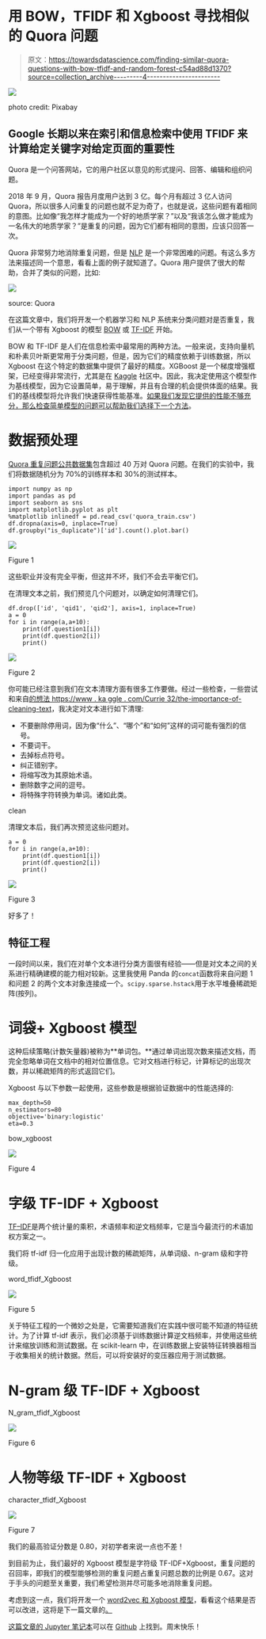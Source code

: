 # 用 BOW，TFIDF 和 Xgboost 寻找相似的 Quora 问题

> 原文：<https://towardsdatascience.com/finding-similar-quora-questions-with-bow-tfidf-and-random-forest-c54ad88d1370?source=collection_archive---------4----------------------->

![](img/aea6aefa3822492d2085990e9a2a2f24.png)

photo credit: Pixabay

## Google 长期以来在索引和信息检索中使用 TFIDF 来计算给定关键字对给定页面的重要性

Quora 是一个问答网站，它的用户社区以意见的形式提问、回答、编辑和组织问题。

2018 年 9 月，Quora 报告月度用户达到 3 亿。每个月有超过 3 亿人访问 Quora，所以很多人问重复的问题也就不足为奇了，也就是说，这些问题有着相同的意图。比如像“我怎样才能成为一个好的地质学家？”以及“我该怎么做才能成为一名伟大的地质学家？”是重复的问题，因为它们都有相同的意图，应该只回答一次。

Quora 非常努力地消除重复问题，但是 [NLP](https://en.wikipedia.org/wiki/Natural_language_processing) 是一个非常困难的问题。有这么多方法来描述同一个意思，看看上面的例子就知道了。Quora 用户提供了很大的帮助，合并了类似的问题，比如:

![](img/d3b257cfcf25fe781db67d6ce708bda4.png)

source: Quora

在这篇文章中，我们将开发一个机器学习和 NLP 系统来分类问题对是否重复，我们从一个带有 Xgboost 的模型 [BOW](https://en.wikipedia.org/wiki/Bag-of-words_model) 或 [TF-IDF](https://en.wikipedia.org/wiki/Tf%E2%80%93idf) 开始。

BOW 和 TF-IDF 是人们在信息检索中最常用的两种方法。一般来说，支持向量机和朴素贝叶斯更常用于分类问题，但是，因为它们的精度依赖于训练数据，所以 Xgboost 在这个特定的数据集中提供了最好的精度。XGBoost 是一个梯度增强框架，已经变得非常流行，尤其是在 [Kaggle](https://www.kaggle.com/) 社区中。因此，我决定使用这个模型作为基线模型，因为它设置简单，易于理解，并且有合理的机会提供体面的结果。我们的基线模型将允许我们快速获得性能基准。[如果我们发现它提供的性能不够充分，那么检查简单模型的问题可以帮助我们选择下一个方法](https://blog.insightdatascience.com/always-start-with-a-stupid-model-no-exceptions-3a22314b9aaa)。

# 数据预处理

[Quora 重复问题公共数据集](https://www.kaggle.com/c/quora-question-pairs/data)包含超过 40 万对 Quora 问题。在我们的实验中，我们将数据随机分为 70%的训练样本和 30%的测试样本。

```
import numpy as np
import pandas as pd
import seaborn as sns
import matplotlib.pyplot as plt
%matplotlib inlinedf = pd.read_csv('quora_train.csv')
df.dropna(axis=0, inplace=True)
df.groupby("is_duplicate")['id'].count().plot.bar()
```

![](img/e22d475321c7c819cc7f434ee7fe636b.png)

Figure 1

这些职业并没有完全平衡，但这并不坏，我们不会去平衡它们。

在清理文本之前，我们预览几个问题对，以确定如何清理它们。

```
df.drop(['id', 'qid1', 'qid2'], axis=1, inplace=True)
a = 0 
for i in range(a,a+10):
    print(df.question1[i])
    print(df.question2[i])
    print()
```

![](img/f45a0710a805b73564e63a3d2515bdb0.png)

Figure 2

你可能已经注意到我们在文本清理方面有很多工作要做。经过一些检查，一些尝试和来自[的想法 https://www . ka ggle . com/Currie 32/the-importance-of-cleaning-text](https://www.kaggle.com/currie32/the-importance-of-cleaning-text)，我决定对文本进行如下清理:

*   不要删除停用词，因为像“什么”、“哪个”和“如何”这样的词可能有强烈的信号。
*   不要词干。
*   去掉标点符号。
*   纠正错别字。
*   将缩写改为其原始术语。
*   删除数字之间的逗号。
*   将特殊字符转换为单词。诸如此类。

clean

清理文本后，我们再次预览这些问题对。

```
a = 0 
for i in range(a,a+10):
    print(df.question1[i])
    print(df.question2[i])
    print()
```

![](img/eb262c91192f98b06fcf045960acfbcb.png)

Figure 3

好多了！

## 特征工程

一段时间以来，我们在对单个文本进行分类方面很有经验——但是对文本之间的关系进行精确建模的能力相对较新。这里我使用 Panda 的`concat`函数将来自问题 1 和问题 2 的两个文本对象连接成一个。`scipy.sparse.hstack`用于水平堆叠稀疏矩阵(按列)。

# 词袋+ Xgboost 模型

这种后续策略(计数矢量器)被称为**单词包。**通过单词出现次数来描述文档，而完全忽略单词在文档中的相对位置信息。它对文档进行标记，计算标记的出现次数，并以稀疏矩阵的形式返回它们。

Xgboost 与以下参数一起使用，这些参数是根据验证数据中的性能选择的:

```
max_depth=50
n_estimators=80
objective='binary:logistic'
eta=0.3
```

bow_xgboost

![](img/d07fb2b7e2b5e4675b68d50d109559af.png)

Figure 4

# 字级 TF-IDF + Xgboost

[TF–IDF](https://en.wikipedia.org/wiki/Tf%E2%80%93idf)是两个统计量的乘积，术语频率和逆文档频率，它是当今最流行的术语加权方案之一。

我们将 tf-idf 归一化应用于出现计数的稀疏矩阵，从单词级、n-gram 级和字符级。

word_tfidf_Xgboost

![](img/241d139e3f1ee7be4e8b3aebd91216a0.png)

Figure 5

关于特征工程的一个微妙之处是，它需要知道我们在实践中很可能不知道的特征统计。为了计算 tf-idf 表示，我们必须基于训练数据计算逆文档频率，并使用这些统计来缩放训练和测试数据。在 scikit-learn 中，在训练数据上安装特征转换器相当于收集相关的统计数据。然后，可以将安装好的变压器应用于测试数据。

# **N-gram 级 TF-IDF + Xgboost**

N_gram_tfidf_Xgboost

![](img/5af72b50ed273e6c162a232981ed5f3f.png)

Figure 6

# **人物等级 TF-IDF + Xgboost**

character_tfidf_Xgboost

![](img/69e1071714de4b2c176af832291cf2b1.png)

Figure 7

我们的最高验证分数是 0.80，对初学者来说一点也不差！

到目前为止，我们最好的 Xgboost 模型是字符级 TF-IDF+Xgboost，重复问题的召回率，即我们的模型能够检测的重复问题占重复问题总数的比例是 0.67。这对于手头的问题至关重要，我们希望检测并尽可能多地消除重复问题。

考虑到这一点，我们将开发一个 [word2vec 和 Xgboost 模型](https://medium.com/@actsusanli/finding-similar-quora-questions-with-word2vec-and-xgboost-1a19ad272c0d)，看看这个结果是否可以改进，这将是下一篇文章的[。](https://medium.com/@actsusanli/finding-similar-quora-questions-with-word2vec-and-xgboost-1a19ad272c0d)

[这篇文章的 Jupyter 笔记本](https://github.com/susanli2016/NLP-with-Python/blob/master/BOW_TFIDF_Xgboost_update.ipynb)可以在 [Github](https://github.com/susanli2016/NLP-with-Python/blob/master/BOW_TFIDF_Xgboost_update.ipynb) 上找到。周末快乐！
